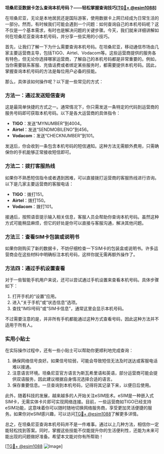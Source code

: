 **坦桑尼亚数据卡怎么查询本机号码？——轻松掌握查询技巧[[TG💪+ @esim1088](https://t.me/s/esim1088)]**

在坦桑尼亚，无论是本地居民还是国际游客，使用数据卡上网已经成为日常生活的一部分。然而，有时候我们可能会遇到一个问题：如何查询自己的本机号码呢？这不仅是一个基本需求，有时也是解决问题的关键步骤。今天，我们就来详细讲解如何在坦桑尼亚查询本机号码，并分享一些实用的小技巧。

首先，让我们了解一下为什么需要查询本机号码。在坦桑尼亚，移动通信市场由几家主要运营商主导，包括TIGO、Airtel、Vodacom等。这些运营商提供的服务各有特色，但无论你选择哪家运营商，了解自己的本机号码都是非常重要的。例如，当你需要联系客服、充值话费或者绑定某些服务时，都需要提供本机号码。因此，掌握查询本机号码的方法是每位用户必备的技能。

那么，具体该如何操作呢？以下是一些常见的方式：

### 方法一：通过发送短信查询

这是最简单快捷的方式之一。通常情况下，你只需发送一条特定的代码到运营商的服务号码即可获取本机号码。以下是各大运营商的具体指令：

- **TIGO**：发送“MYNUMBER”到4004。
- **Airtel**：发送“SENDMOBILENO”到456。
- **Vodacom**：发送“CHECKNUMBER”到101。

发送后，你会收到一条包含本机号码的短信通知。这种方法无需额外费用，只需确保你的手机能够正常接收短信即可。

### 方法二：拨打客服热线

如果你不熟悉短信指令或者遇到困难，可以直接拨打运营商的客服热线进行咨询。以下是几家主要运营商的客服电话：

- **TIGO**：拨打151。
- **Airtel**：拨打150。
- **Vodacom**：拨打101。

接通后，按照语音提示输入相关信息，客服人员会帮助你查询本机号码。虽然这种方式可能稍显麻烦，但它的好处是你可以直接与客服沟通，解决其他问题。

### 方法三：查看SIM卡包装或说明书

如果你刚购买了新的数据卡，不妨仔细检查一下SIM卡的包装盒或说明书。许多运营商会在这些材料中明确标注本机号码，这样你就无需再额外操作了。

### 方法四：通过手机设置查看

对于一些智能手机用户来说，还可以尝试通过手机设置来查看本机号码。具体步骤如下：

1. 打开手机的“设置”应用。
2. 进入“关于手机”或“状态信息”选项。
3. 查找“IMSI号码”或“SIM卡信息”，通常这里会显示本机号码。

不过需要注意的是，并非所有手机都能通过这种方式查看号码，因此这种方法并不适用于所有人。

### 实用小贴士

在实际操作过程中，还有一些小贴士可以帮助你更顺利地完成查询：

1. 确保网络信号良好。如果信号较弱，可能会导致短信无法及时送达或客服电话难以接通。
2. 注意语言环境。坦桑尼亚官方语言为斯瓦希里语和英语，部分运营商可能会提供双语服务，因此建议根据自身情况选择合适的语言。
3. 保存重要信息。一旦查询到本机号码，记得将其记录下来，以便日后使用。

此外，随着科技的发展，越来越多的人开始关注eSIM技术。eSIM是一种嵌入式SIM卡，无需实体卡片即可实现网络连接。目前，一些运营商如TIGO已经支持eSIM功能，这意味着你可以随时随地切换网络服务商，享受更加灵活便捷的服务。如果你对eSIM感兴趣，可以访问[TG💪+ @esim1088](https://t.me/s/esim1088)了解更多详情。

总之，在坦桑尼亚查询本机号码并不是一件难事。通过以上几种方法，相信你一定能轻松找到答案。同时，掌握这些技能不仅能提升你的生活便利性，还能为未来可能出现的问题做好准备。希望本文能对你有所帮助！

[[TG💪+ @esim1088](https://t.me/s/esim1088) ![Image](https://i.postimg.cc/4NQfJmqS/Snipaste-2025-05-13-00-14-12.png)]